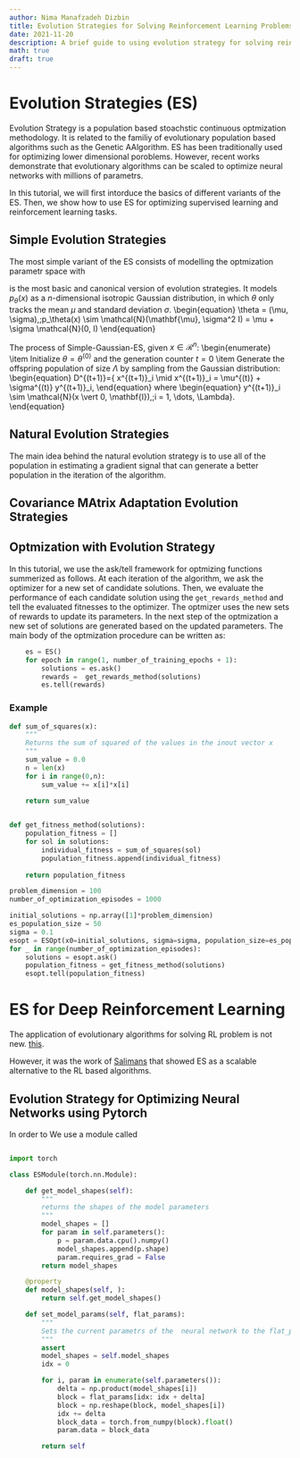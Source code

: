 ```yaml
---
author: Nima Manafzadeh Dizbin
title: Evolution Strategies for Solving Reinforcement Learning Problems
date: 2021-11-20
description: A brief guide to using evolution strategy for solving reinforcement learning problems
math: true
draft: true
---
```


# Evolution Strategies (ES)
Evolution Strategy is a population based stoachstic continuous optmization methodology. It is related to the familiy of evolutionary population based algorithms such as the Genetic AAlgorithm. 
ES has been traditionally used for optimizing lower dimensional poroblems. However, recent works demonstrate that evolutionary algorithms can be scaled to optimize neural networks 
with millions of parametrs. 

In this tutorial, we will first intorduce the basics of different variants of the ES. Then, we show how to use ES for optimizing supervised learning and reinforcement learning tasks. 

## Simple Evolution Strategies
The most simple variant of the ES consists of modelling the optmization parametr space with  

is the most basic and canonical version of evolution strategies. It models $p_\theta(x)$ as a $n$-dimensional isotropic Gaussian distribution, in which $\theta$ only tracks the mean $\mu$ and standard deviation $\sigma$.
    \begin{equation}
        \theta = (\mu, \sigma),\;p_\theta(x) \sim \mathcal{N}(\mathbf{\mu}, \sigma^2 I) = \mu + \sigma \mathcal{N}(0, I)
    \end{equation}

The process of Simple-Gaussian-ES, given $x \in \mathcal{R}^n$:
\begin{enumerate}
    \item Initialize $\theta = \theta^{(0)}$ and the generation counter $t=0$
    \item  Generate the offspring population of size $\Lambda$ by sampling from the Gaussian distribution:
    \begin{equation}
        D^{(t+1)}=\{ x^{(t+1)}_i \mid x^{(t+1)}_i = \mu^{(t)} + \sigma^{(t)} y^{(t+1)}_i, 
    \end{equation}
    where 
    \begin{equation}
        y^{(t+1)}_i \sim \mathcal{N}(x \vert 0, \mathbf{I}),;i = 1, \dots, \Lambda\}.
    \end{equation}
## Natural Evolution Strategies 
The main idea behind the natural evolution strategy is to use all of the population in estimating a gradient signal that can generate a better population in the iteration of the algorithm. 

## Covariance MAtrix Adaptation Evolution Strategies



## Optmization with Evolution Strategy
In this tutorial, we use the ask/tell framework for optmizing functions summerized as follows. At each iteration of the algorithm, we ask the optimizer for a new set of candidate solutions. Then, we evaluate the performance of each candidate solution using the ```get_rewards_method``` and tell the evaluated fitnesses to the optimizer. The optmizer uses the new sets of rewards to update its parameters. In the next step of the optmization a new set of solutions are generated based on the updated parameters. The main body of the optmization procedure can be written as: 
```python 
    es = ES()
    for epoch in range(1, number_of_training_epochs + 1):
        solutions = es.ask()
        rewards =  get_rewards_method(solutions) 
        es.tell(rewards)
```

### Example

```python
def sum_of_squares(x):
    """
    Returns the sum of squared of the values in the inout vector x 
    """
    sum_value = 0.0
    n = len(x) 
    for i in range(0,n):
        sum_value += x[i]*x[i]
    
    return sum_value


def get_fitness_method(solutions):
    population_fitness = []
    for sol in solutions: 
        individual_fitness = sum_of_squares(sol)
        population_fitness.append(individual_fitness)
    
    return population_fitness

problem_dimension = 100
number_of_optimization_episodes = 1000

initial_solutions = np.array([1]*problem_dimension)
es_population_size = 50 
sigma = 0.1
esopt = ESOpt(x0=initial_solutions, sigma=sigma, population_size=es_population_size) 
for _ in range(number_of_optimization_episodes):
    solutions = esopt.ask()
    population_fitness = get_fitness_method(solutions)
    esopt.tell(population_fitness)
```



# ES for Deep Reinforcement Learning
The application of evolutionary algorithms for solving RL problem is not new. [this](https://arxiv.org/abs/1106.0221). 

However, it was the work of [Salimans](https://arxiv.org/abs/1703.03864) that showed ES as a scalable alternative to the RL based algorithms. 

## Evolution Strategy for Optimizing Neural Networks using Pytorch
In order to 
We use a module called 
```python

import torch

class ESModule(torch.nn.Module):

    def get_model_shapes(self):
        """
        returns the shapes of the model parameters
        """
        model_shapes = []
        for param in self.parameters():
            p = param.data.cpu().numpy()
            model_shapes.append(p.shape)
            param.requires_grad = False
        return model_shapes

    @property
    def model_shapes(self, ):
        return self.get_model_shapes()

    def set_model_params(self, flat_params):
        """
        Sets the current parametrs of the  neural network to the flat_params based on the model shapes
        """
        assert 
        model_shapes = self.model_shapes
        idx = 0

        for i, param in enumerate(self.parameters()):
            delta = np.product(model_shapes[i])
            block = flat_params[idx: idx + delta]
            block = np.reshape(block, model_shapes[i])
            idx += delta
            block_data = torch.from_numpy(block).float()
            param.data = block_data

        return self



